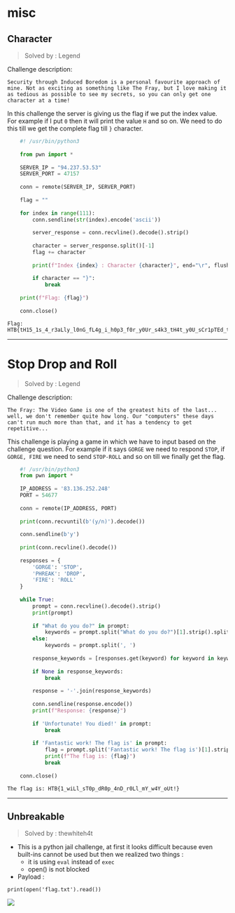 # misc

## Character
> Solved by : Legend

Challenge description:

```
Security through Induced Boredom is a personal favourite approach of mine. Not as exciting as something like The Fray, but I love making it as tedious as possible to see my secrets, so you can only get one character at a time!
```

In this challenge the server is giving us the flag if we put the index value. For example if I put `0` then it will print the value `H` and so on. We need to do this till we get the complete flag till `}` character.

```python
    #! /usr/bin/python3
    
    from pwn import *
    
    SERVER_IP = "94.237.53.53"
    SERVER_PORT = 47157
    
    conn = remote(SERVER_IP, SERVER_PORT)
    
    flag = ""
    
    for index in range(111):
        conn.sendline(str(index).encode('ascii'))
    
        server_response = conn.recvline().decode().strip()
    
        character = server_response.split()[-1]
        flag += character
    
        print(f"Index {index} : Character {character}", end="\r", flush=True)
        
        if character == "}":
            break
    
    print(f"Flag: {flag}")
    
    conn.close()
```

```
Flag: HTB{tH15_1s_4_r3aLly_l0nG_fL4g_i_h0p3_f0r_y0Ur_s4k3_tH4t_y0U_sCr1pTEd_tH1s_oR_els3_iT_t0oK_qU1t3_l0ng!!}
```

---

# Stop Drop and Roll
> Solved by : Legend

Challenge description:

```
The Fray: The Video Game is one of the greatest hits of the last... well, we don't remember quite how long. Our "computers" these days can't run much more than that, and it has a tendency to get repetitive...
```

This challenge is playing a game in which we have to input based on the challenge question.
For example if it says `GORGE` we need to respond `STOP`, if `GORGE, FIRE` we need to send `STOP-ROLL` and so on till we finally get the flag.


```python
    #! /usr/bin/python3
    from pwn import *
    
    IP_ADDRESS = '83.136.252.248'
    PORT = 54677
    
    conn = remote(IP_ADDRESS, PORT)
    
    print(conn.recvuntil(b'(y/n)').decode())
    
    conn.sendline(b'y')
    
    print(conn.recvline().decode())
    
    responses = {
        'GORGE': 'STOP',
        'PHREAK': 'DROP',
        'FIRE': 'ROLL'
    }
    
    while True:
        prompt = conn.recvline().decode().strip()
        print(prompt)
    
        if "What do you do?" in prompt:
            keywords = prompt.split("What do you do?")[1].strip().split(', ')
        else:
            keywords = prompt.split(', ')
        
        response_keywords = [responses.get(keyword) for keyword in keywords]
    
        if None in response_keywords:
            break
    
        response = '-'.join(response_keywords)
        
        conn.sendline(response.encode())
        print(f"Response: {response}")
        
        if 'Unfortunate! You died!' in prompt:
            break
    
        if 'Fantastic work! The flag is' in prompt:
            flag = prompt.split('Fantastic work! The flag is')[1].strip()
            print(f"The flag is: {flag}")
            break
    
    conn.close()
```

```
The flag is: HTB{1_wiLl_sT0p_dR0p_4nD_r0Ll_mY_w4Y_oUt!}
```

---

## Unbreakable
> Solved by : thewhiteh4t

- This is a python jail challenge, at first it looks difficult because even built-ins cannot be used but then we realized two things :
    - it is using `eval` instead of `exec`
    - open() is not blocked
- Payload :

```
print(open('flag.txt').read())
```

![](https://i.imgur.com/gEM0du3.png)
